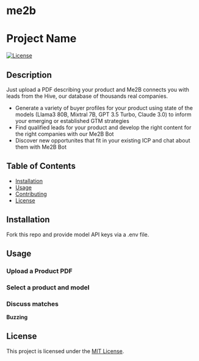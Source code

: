 # me2b
# Project Name

[![License](https://img.shields.io/badge/license-MIT-blue.svg)](LICENSE)

## Description

Just upload a PDF describing your product and Me2B connects you with leads from the Hive, our database of thousands real companies.
-  Generate a variety of buyer profiles for your product using state of the models (Llama3 80B, Mixtral 7B, GPT 3.5 Turbo, Claude 3.0) to inform your emerging or established GTM strategies
- Find qualified leads for your product and develop the right content for the right companies with our Me2B Bot
- Discover new opportunites that fit in your existing ICP and chat about them with Me2B Bot

## Table of Contents

- [Installation](#installation)
- [Usage](#usage)
- [Contributing](#contributing)
- [License](#license)

## Installation

Fork this repo and provide model API keys via a .env file.

## Usage

### Upload a Product PDF

### Select a product and model

### Discuss matches

**Buzzing**



## License

This project is licensed under the [MIT License](LICENSE).
